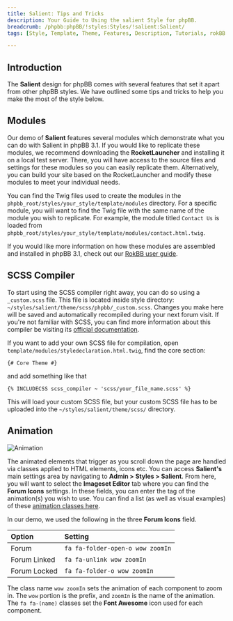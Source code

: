 ```yaml
---
title: Salient: Tips and Tricks
description: Your Guide to Using the salient Style for phpBB.
breadcrumb: /phpbb:phpBB/!styles:Styles/!salient:Salient/
tags: [Style, Template, Theme, Features, Description, Tutorials, rokBB 5]

---
```


## Introduction

The **Salient** design for phpBB comes with several features that set it apart from other phpBB styles. We have outlined some tips and tricks to help you make the most of the style below.

## Modules

Our demo of **Salient** features several modules which demonstrate what you can do with Salient in phpBB 3.1. If you would like to replicate these modules, we recommend downloading the **RocketLauncher** and installing it on a local test server. There, you will have access to the source files and settings for these modules so you can easily replicate them. Alternatively, you can build your site based on the RocketLauncher and modify these modules to meet your individual needs.

You can find the Twig files used to create the modules in the `phpbb_root/styles/your_style/template/modules` directory. For a specific module, you will want to find the Twig file with the same name of the module you wish to replicate. For example, the module titled `Contact Us` is loaded from `phpbb_root/styles/your_style/template/modules/contact.html.twig`.

If you would like more information on how these modules are assembled and installed in phpBB 3.1, check out our [RokBB user guide](../../start/user_guide.md).

## SCSS Compiler

To start using the SCSS compiler right away, you can do so using a `_custom.scss` file. This file is located inside style directory: `~/styles/salient/theme/scss/phpbb/_custom.scss`. Changes you make here will be saved and automatically recompiled during your next forum visit. If you're not familiar with SCSS, you can find more information about this compiler be visiting its [official documentation](http://leafo.net/scssphp/docs/).

If you want to add your own SCSS file for compilation, open `template/modules/styledeclaration.html.twig`, find the core section:

~~~ .twig
{# Core Theme #}
~~~

and add something like that

~~~ .twig
{% INCLUDECSS scss_compiler ~ 'scss/your_file_name.scss' %}
~~~

This will load your custom SCSS file, but your custom SCSS file has to be uploaded into the `~/styles/salient/theme/scss/` directory.

## Animation

![Animation](animation_1.png)

The animated elements that trigger as you scroll down the page are handled via classes applied to HTML elements, icons etc. You can access **Salient's** main settings area by navigating to **Admin > Styles > Salient**. From here, you will want to select the **Imageset Editor** tab where you can find the **Forum Icons** settings. In these fields, you can enter the tag of the animation(s) you wish to use. You can find a list (as well as visual examples) of these [animation classes here](http://daneden.github.io/animate.css/).

In our demo, we used the following in the three **Forum Icons** field.

| Option       | Setting                          |
| :----------  | :----------                      |
| Forum        | `fa fa-folder-open-o wow zoomIn` |
| Forum Linked | `fa fa-unlink wow zoomIn`        |
| Forum Locked | `fa fa-folder-o wow zoomIn`      |

The class name `wow zoomIn` sets the animation of each component to zoom in. The `wow` portion is the prefix, and `zoomIn` is the name of the animation. The `fa fa-(name)` classes set the **Font Awesome** icon used for each component.
